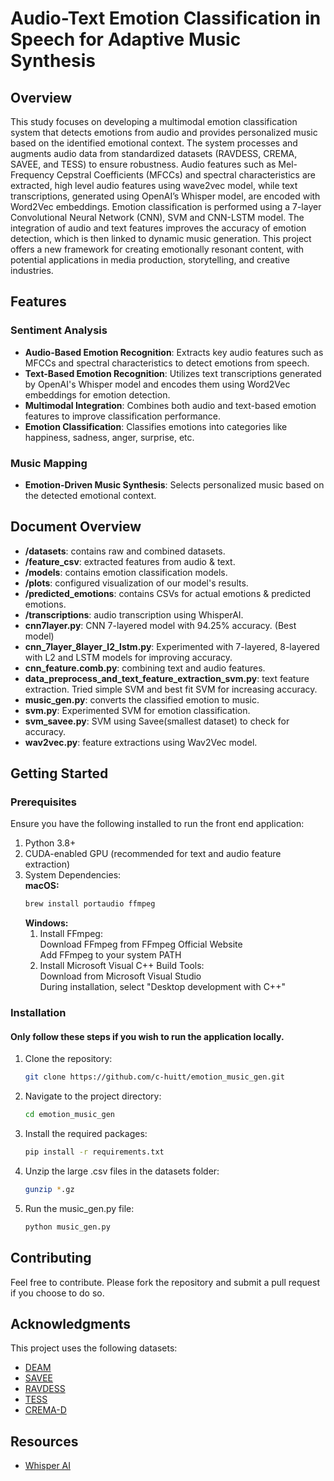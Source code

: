# Audio-Text Emotion Classification in Speech for Adaptive Music Synthesis

## Overview
This study focuses on developing a multimodal emotion classification system that detects emotions from audio and provides personalized music based on the identified emotional context. The system processes and augments audio data from standardized datasets (RAVDESS, CREMA, SAVEE, and TESS) to ensure robustness. Audio features such as Mel-Frequency Cepstral Coefficients (MFCCs) and spectral characteristics are extracted, high level audio features using wave2vec model, while text transcriptions, generated using OpenAI’s Whisper model, are encoded with Word2Vec embeddings. Emotion classification is performed using a 7-layer Convolutional Neural Network (CNN), SVM and CNN-LSTM model. The integration of audio and text features improves the accuracy of emotion detection, which is then linked to dynamic music generation. This project offers a new framework for creating emotionally resonant content, with potential applications in media production, storytelling, and creative industries.

## Features

### Sentiment Analysis
- **Audio-Based Emotion Recognition**: Extracts key audio features such as MFCCs and spectral characteristics to detect emotions from speech.
- **Text-Based Emotion Recognition**: Utilizes text transcriptions generated by OpenAI's Whisper model and encodes them using Word2Vec embeddings for emotion detection.
- **Multimodal Integration**: Combines both audio and text-based emotion features to improve classification performance.
- **Emotion Classification**: Classifies emotions into categories like happiness, sadness, anger, surprise, etc.

### Music Mapping
- **Emotion-Driven Music Synthesis**: Selects personalized music based on the detected emotional context.

## Document Overview

- **/datasets**: contains raw and combined datasets.
- **/feature_csv**: extracted features from audio & text. 
- **/models**: contains emotion classification models.
- **/plots**: configured visualization of our model's results.
- **/predicted_emotions**: contains CSVs for actual emotions & predicted emotions.
- **/transcriptions**: audio transcription using WhisperAI.
- **cnn7layer.py**: CNN 7-layered model with 94.25% accuracy. (Best model)
- **cnn_7layer_8layer_l2_lstm.py**: Experimented with 7-layered, 8-layered with L2 and LSTM models for improving accuracy.
- **cnn_feature.comb.py**: combining text and audio features.
- **data_preprocess_and_text_feature_extraction_svm.py**: text feature extraction. Tried simple SVM and best fit SVM for increasing accuracy.
- **music_gen.py**: converts the classified emotion to music.
- **svm.py**: Experimented SVM for emotion classification.
- **svm_savee.py**: SVM using Savee(smallest dataset) to check for accuracy.
- **wav2vec.py**: feature extractions using Wav2Vec model.

## Getting Started

### Prerequisites

Ensure you have the following installed to run the front end application:
1. Python 3.8+
2. CUDA-enabled GPU (recommended for text and audio feature extraction)
3. System Dependencies: \
   **macOS:**
    ```bash
   brew install portaudio ffmpeg
    ```
   **Windows:**
   1. Install FFmpeg: \
      Download FFmpeg from FFmpeg Official Website \
      Add FFmpeg to your system PATH 
   2. Install Microsoft Visual C++ Build Tools: \
      Download from Microsoft Visual Studio \
      During installation, select "Desktop development with C++"

### Installation
#### Only follow these steps if you wish to run the application locally. 

1. Clone the repository:
   ```bash
   git clone https://github.com/c-huitt/emotion_music_gen.git
   ```

2. Navigate to the project directory:
   ```bash
   cd emotion_music_gen
   ```

3. Install the required packages:
   ```bash
   pip install -r requirements.txt
   ```

4. Unzip the large .csv files in the datasets folder:
   ```bash
   gunzip *.gz
   ```

5. Run the music_gen.py file:
   ```bash
   python music_gen.py
   ```

## Contributing

Feel free to contribute. Please fork the repository and submit a pull request if you choose to do so.

## Acknowledgments

This project uses the following datasets:
- [DEAM](https://cvml.unige.ch/databases/DEAM/s) 
- [SAVEE](http://kahlan.eps.surrey.ac.uk/savee/)
- [RAVDESS](https://www.kaggle.com/datasets/uwrfkaggler/ravdess-emotional-speech-audio)
- [TESS](https://utoronto.scholaris.ca/collections/036db644-9790-4ed0-90cc-be1dfb8a4b66)
- [CREMA-D](https://www.kaggle.com/datasets/ejlok1/cremad)

## Resources
- [Whisper AI](https://openai.com/index/whisper/)
